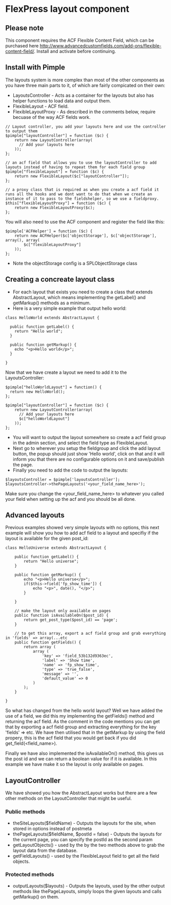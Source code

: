 
# FlexPress layout component

## Please note
This component requires the ACF Flexible Content Field, which can be purchased here http://www.advancedcustomfields.com/add-ons/flexible-content-field/. Install and activate before continuing.

## Install with Pimple

The layouts system is more complex than most of the other components as you have three main parts to it, of which are fairly compicated on their own:
- LayoutsController - Acts as a container for the layouts but also has helper functions to load data and output them.
- FlexibleLayout - ACF field.
- FlexibleLayoutProxy - As described in the comments below, require becuase of the way ACF fields work.

```
// Layout controller, you add your layouts here and use the controller to output them
$pimple["layoutController"] = function ($c) {
    return new LayoutController(array(
      // Add your layouts here
    ));
};

// an acf field that allows you to use the layoutController to add layouts instead of having to repeat them for each field group
$pimple["flexibleLayout"] = function ($c) {
    return new FlexibleLayout($c["layoutController"]);
};

// a proxy class that is required as when you create a acf field it runs all the hooks and we dont want to do that when we create an instance of it to pass to the fieldshelper, so we use a fieldproxy.
$this["flexibleLayoutProxy"] = function ($c) {
    return new FlexibleLayoutProxy($c);
};

```
You will also need to use the ACF component and register the field like this:
```
$pimple['ACFHelper'] = function ($c) {
    return new ACFHelper($c['objectStorage'], $c['objectStorage'], array(), array(
        $c["flexibleLayoutProxy"]
    ));
};
```
- Note the objectStorage config is a SPLObjectStorage class

## Creating a concreate layout class
- For each layout that exists you need to create a class that extends AbstractLayout, which means implementing the getLabel() and getMarkup() methods as a minimum.
- Here is a very simple example that output hello world:
```
class HelloWorld extends AbstractLayout {
  
  public function getLabel() {
    return "Hello world";
  }
  
  public function getMarkup() {
    echo "<p>Hello world</p>";
  }
  
}
```
Now that we have create a layout we need to add it to the LayoutsController:
```
$pimple["helloWorldLayout"] = function() {
  return new HelloWorld();
};

$pimple["layoutController"] = function ($c) {
    return new LayoutController(array(
      // Add your layouts here
      $c["helloWorldLayout"]
    ));
};
```

- You will want to output the layout somewhere so create a acf field group in the admin section, and select the field type as FlexibleLayout.
- Next go to wherever you setup the fieldgroup and click the add layout button, the popup should just show 'Hello world', click on that and it will inform you that there are no configurable options on it and save/publish the page.
- Finally you need to add the code to output the layouts:
```
$layoutsController = $pimple['layoutsController'];
$layoutsController->thePageLayouts('<your_field_name_here>');
```
Make sure you change the <your_field_name_here> to whatever you called your field when setting up the acf and you should be all done.

## Advanced layouts
Previous examples showed very simple layouts with no options, this next example will show you how to add acf field to a layout and specifiy if the layout is available for the given post_id:

```
class HelloUniverse extends AbstractLayout {
  
    public function getLabel() {
        return "Hello universe";
    }
    
    public function getMarkup() {
        echo "<p>Hello universe</p>";
        if($this->field['fp_show_time']) { 
            echo "<p>", date(), "</p>";
        }
        
    }
    
    // make the layout only available on pages
    public function isAvailableOn($post_id) {
        return get_post_type($post_id) == 'page';
    }
  
    // to get this array, export a acf field group and grab everything in 'fields' => array(...etc
    public function getFields() {
        return array (
            array (
                'key' => 'field_53b132d9363ec',
                'label' => 'Show time',
                'name' => 'fp_show_time',
                'type' => 'true_false',
                'message' => '',
                'default_value' => 0
            )
        );
    }
  
}
```
So what has changed from the hello world layout? Well we have added the use of a field, we did this my implementing the getFields() method and returning the acf field. As the comment in the code mentions you can get that by exporting a acf field group and extracting everything for the key 'fields' => etc. We have then utilised that in the getMarkup by using the field propery, this is the acf field that you would get back if you did get_field(<field_name>).

Finally we have also implemented the isAvailableOn() method, this gives us the post id and we can return a boolean value for if it is available. In this example we have make it so the layout is only available on pages.

## LayoutController
We have showed you how the AbstractLayout works but there are a few other methods on the LayoutController that might be useful. 

### Public methods
- theSiteLayouts($fieldName) - Outputs the layouts for the site, when stored in options instead of postmeta
- thePageLayouts($fieldName, $postId = false) - Outputs the layouts for the current page, you can specify the postId as the second param
- getLayoutObjects() - used by the by the two methods above to grab the layout data from the database.
- getFieldLayouts() - used by the FlexibleLayout field to get all the field objects.

### Protected methods
- outputLayouts($layouts) - Outputs the layouts, used by the other output methods like thePageLayouts, simply loops the given layouts and calls getMarkup() on them.
